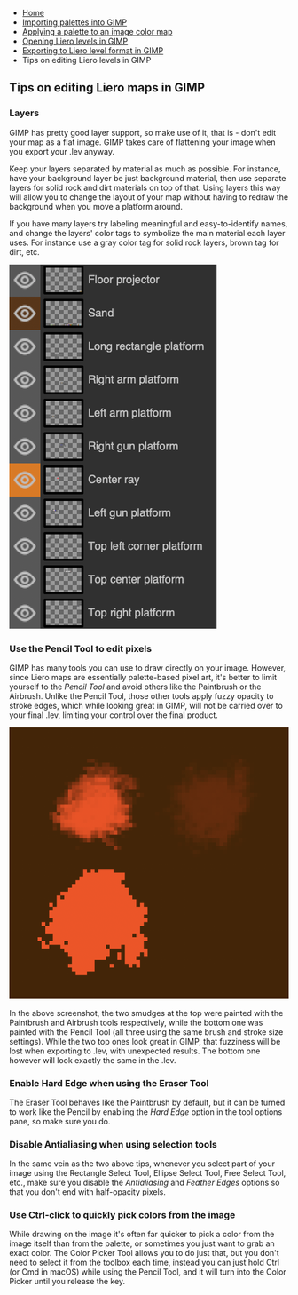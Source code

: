 * [Home](/README.md)
* [Importing palettes into GIMP](/doc/import_palettes.md)
* [Applying a palette to an image color map](/doc/set_color_map.md)
* [Opening Liero levels in GIMP](/doc/open_lev_file.md)
* [Exporting to Liero level format in GIMP](/doc/save_lev_file.md)
* Tips on editing Liero levels in GIMP

## Tips on editing Liero maps in GIMP

### Layers

GIMP has pretty good layer support, so make use of it, that is - don't edit
your map as a flat image. GIMP takes care of flattening your image when you
export your .lev anyway.

Keep your layers separated by material as much as possible. For instance, have
your background layer be just background material, then use separate layers for
solid rock and dirt materials on top of that. Using layers this way will allow
you to change the layout of your map without having to redraw the background
when you move a platform around.

If you have many layers try labeling meaningful and easy-to-identify names, and
change the layers' color tags to symbolize the main material each layer uses.
For instance use a gray color tag for solid rock layers, brown tag for dirt,
etc.

![Labeled layers](/screenshots/labeled-layers.png)

### Use the Pencil Tool to edit pixels

GIMP has many tools you can use to draw directly on your image. However, since
Liero maps are essentially palette-based pixel art, it's better to limit
yourself to the *Pencil Tool* and avoid others like the Paintbrush or the
Airbrush. Unlike the Pencil Tool, those other tools apply fuzzy opacity to
stroke edges, which while looking great in GIMP, will not be carried over to
your final .lev, limiting your control over the final product.

![Tool fuzziness](/screenshots/tool-fuzziness.png)

In the above screenshot, the two smudges at the top were painted with the
Paintbrush and Airbrush tools respectively, while the bottom one was painted
with the Pencil Tool (all three using the same brush and stroke size settings).
While the two top ones look great in GIMP, that fuzziness will be lost when
exporting to .lev, with unexpected results. The bottom one however will look
exactly the same in the .lev.

### Enable Hard Edge when using the Eraser Tool

The Eraser Tool behaves like the Paintbrush by default, but it can be turned
to work like the Pencil by enabling the *Hard Edge* option in the tool options
pane, so make sure you do.

### Disable Antialiasing when using selection tools

In the same vein as the two above tips, whenever you select part of your image
using the Rectangle Select Tool, Ellipse Select Tool, Free Select Tool, etc.,
make sure you disable the *Antialiasing* and *Feather Edges* options so that
you don't end with half-opacity pixels.

### Use Ctrl-click to quickly pick colors from the image

While drawing on the image it's often far quicker to pick a color from the
image itself than from the palette, or sometimes you just want to grab an
exact color. The Color Picker Tool allows you to do just that, but you don't
need to select it from the toolbox each time, instead you can just hold Ctrl
(or Cmd in macOS) while using the Pencil Tool, and it will turn into the
Color Picker until you release the key.

